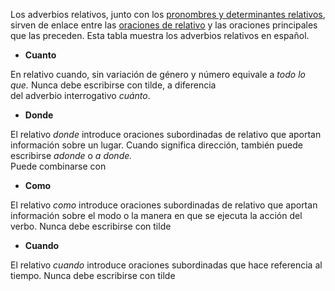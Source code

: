 Los adverbios relativos, junto con los [pronombres y determinantes relativos](https://espanol.lingolia.com/es/gramatica/pronombres-y-determinantes/pronombres-relativos "Los pronombres relativos en español"), sirven de enlace entre las [oraciones de relativo](https://espanol.lingolia.com/es/gramatica/estructura-de-la-oracion/oraciones-de-relativo "Oraciones subordinadas de relativo") y las oraciones principales que las preceden. Esta tabla muestra los adverbios relativos en español.

-   **Cuanto**

En relativo cuando, sin variación de género y número equivale a _todo lo que._ Nunca debe escribirse con tilde, a diferencia del adverbio interrogativo _cuánto_.

-   **Donde**

El relativo _donde_ introduce oraciones subordinadas de relativo que aportan información sobre un lugar. Cuando significa dirección, también puede escribirse _adonde_ o _a donde._  
Puede combinarse con

-   **Como**

El relativo _como_ introduce oraciones subordinadas de relativo que aportan información sobre el modo o la manera en que se ejecuta la acción del verbo. Nunca debe escribirse con tilde

-  **Cuando**

El relativo _cuando_ introduce oraciones subordinadas que hace referencia al tiempo. Nunca debe escribirse con tilde